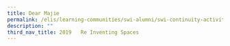 ```yaml
---
title: Dear Majie
permalink: /elis/learning-communities/swi-alumni/swi-continuity-activities/dear-majie/
description: ""
third_nav_title: 2019   Re Inventing Spaces
---
```

